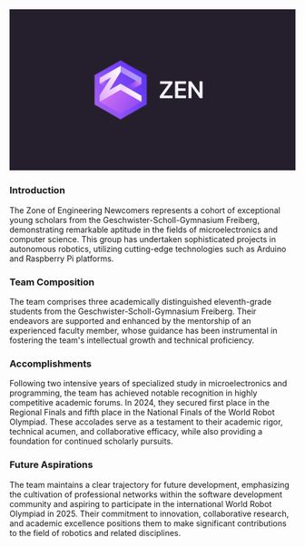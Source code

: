 <div align="center">
  <img src="/images/banner_dark.png" width="1280" height="auto" alt="Banner that says: 'ZEN'">
</div>

### Introduction

The Zone of Engineering Newcomers represents a cohort of exceptional young scholars from the Geschwister-Scholl-Gymnasium Freiberg, demonstrating remarkable aptitude in the fields of microelectronics and computer science. This group has undertaken sophisticated projects in autonomous robotics, utilizing cutting-edge technologies such as Arduino and Raspberry Pi platforms.

### Team Composition

The team comprises three academically distinguished eleventh-grade students from the Geschwister-Scholl-Gymnasium Freiberg. Their endeavors are supported and enhanced by the mentorship of an experienced faculty member, whose guidance has been instrumental in fostering the team's intellectual growth and technical proficiency.

### Accomplishments

Following two intensive years of specialized study in microelectronics and programming, the team has achieved notable recognition in highly competitive academic forums. In 2024, they secured first place in the Regional Finals and fifth place in the National Finals of the World Robot Olympiad. These accolades serve as a testament to their academic rigor, technical acumen, and collaborative efficacy, while also providing a foundation for continued scholarly pursuits.

### Future Aspirations

The team maintains a clear trajectory for future development, emphasizing the cultivation of professional networks within the software development community and aspiring to participate in the international World Robot Olympiad in 2025. Their commitment to innovation, collaborative research, and academic excellence positions them to make significant contributions to the field of robotics and related disciplines.
